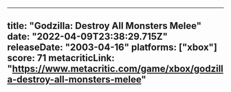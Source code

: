 
---
title: "Godzilla: Destroy All Monsters Melee"
date: "2022-04-09T23:38:29.715Z"
releaseDate: "2003-04-16"
platforms: ["xbox"]
score: 71
metacriticLink: "https://www.metacritic.com/game/xbox/godzilla-destroy-all-monsters-melee"
---
